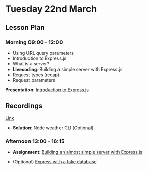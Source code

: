 # Tuesday 22nd March

## Lesson Plan

### Morning 09:00 - 12:00

+ Using URL query parameters
+ Introduction to Express.js
+ What is a server?
+ **Livecoding**: Building a simple server with Express.js
+ Request types (recap)
+ Request parameters

**Presentation**: [Introduction to Express.js](https://docs.google.com/presentation/d/1kpgOb-FBKFf0cmJdhsztj31N-x6iQ1BFG_FFA18CAU4/edit?usp=sharing)

## Recordings

[Link](https://us02web.zoom.us/rec/share/9Pz6baHz7wixZXDML4-3bQvIBfw2cbbHBG9KVRYiArRtTWtU3GFVqHUYTuHDUupI.BCH9YsIHF6Hd3dea)

+ **Solution**: Node weather CLI (Optional)

### Afternoon 13:00 - 16:15

+ **Assignment**: [Building an almost simple server with Express.js](https://github.com/FrancoSpeziali/express-almost-simple-server)

+  (Optional) [Express with a fake database](https://github.com/FrancoSpeziali/express-with-fake-database)
